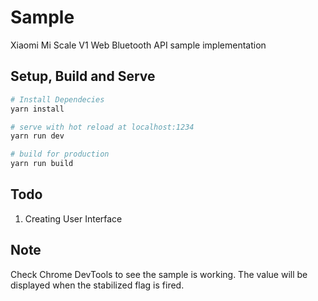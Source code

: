 # Sample
Xiaomi Mi Scale V1 Web Bluetooth API sample implementation 

## Setup, Build and Serve
```sh
# Install Dependecies
yarn install

# serve with hot reload at localhost:1234
yarn run dev

# build for production
yarn run build
```

## Todo
1. Creating User Interface

## Note
Check Chrome DevTools to see the sample is working. The value will be displayed when the stabilized flag is fired.